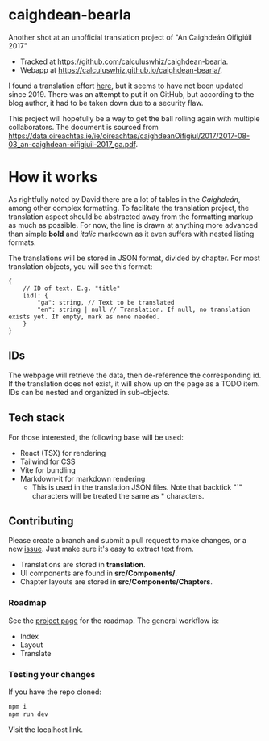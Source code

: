 # caighdean-bearla

Another shot at an unofficial translation project of "An Caighdeán Oifigiúil 2017"

- Tracked at https://github.com/calculuswhiz/caighdean-bearla.
- Webapp at https://calculuswhiz.github.io/caighdean-bearla/.

I found a translation effort [here](https://caighdean.home.blog/), but it seems to have not been updated since 2019. There was an attempt to put it on GitHub, but according to the blog author, it had to be taken down due to a security flaw.

This project will hopefully be a way to get the ball rolling again with multiple collaborators. The document is sourced from https://data.oireachtas.ie/ie/oireachtas/caighdeanOifigiul/2017/2017-08-03_an-caighdean-oifigiuil-2017_ga.pdf.

# How it works

As rightfully noted by David there are a lot of tables in the _Caighdeán_, among other complex formatting. To facilitate the translation project, the translation aspect should be abstracted away from the formatting markup as much as possible. For now, the line is drawn at anything more advanced than simple **bold** and _italic_ markdown as it even suffers with nested listing formats.

The translations will be stored in JSON format, divided by chapter. For most translation objects, you will see this format:

```
{
    // ID of text. E.g. "title"
    [id]: {
        "ga": string, // Text to be translated
        "en": string | null // Translation. If null, no translation exists yet. If empty, mark as none needed.
    }
}
```

## IDs

The webpage will retrieve the data, then de-reference the corresponding id. If the translation does not exist, it will show up on the page as a TODO item.
IDs can be nested and organized in sub-objects.

## Tech stack

For those interested, the following base will be used:

- React (TSX) for rendering
- Tailwind for CSS
- Vite for bundling
- Markdown-it for markdown rendering
  - This is used in the translation JSON files. Note that backtick "`" characters will be treated the same as \* characters.

## Contributing

Please create a branch and submit a pull request to make changes, or a new [issue](https://github.com/calculuswhiz/caighdean-bearla/issues). Just make sure it's easy to extract text from.

- Translations are stored in **translation**.
- UI components are found in **src/Components/**.
- Chapter layouts are stored in **src/Components/Chapters**.

### Roadmap

See the [project page](https://github.com/users/calculuswhiz/projects/2/views/1) for the roadmap. The general workflow is:

- Index
- Layout
- Translate

### Testing your changes

If you have the repo cloned:

```bash
npm i
npm run dev
```

Visit the localhost link.
